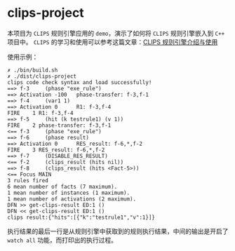 # clips-project
本项目为 `CLIPS` 规则引擎应用的 `demo`，演示了如何将 `CLIPS` 规则引擎嵌入到 `C++` 项目中。
`CLIPS` 的学习和使用可以参考这篇文章：[CLIPS 规则引擎介绍与使用](https://fevin.github.io/post/clips-gui-ze-yin-qing-jie-shao-yu-shi-yong/)

使用示例：
```
✗ ./bin/build.sh
✗ ./dist/clips-project
clips code check syntax and load successfully!
==> f-3     (phase "exe_rule")
==> Activation -100   phase-transfer: f-3,f-1
==> f-4     (var1 1)
==> Activation 0      R1: f-3,f-4
FIRE    1 R1: f-3,f-4
==> f-5     (hit (k testrule1) (v 1))
FIRE    2 phase-transfer: f-3,f-1
<== f-3     (phase "exe_rule")
==> f-6     (phase result)
==> Activation 0      RES_result: f-6,*,f-2
FIRE    3 RES_result: f-6,*,f-2
==> f-7     (DISABLE_RES_RESULT)
<== f-2     (clips_result (hits nil))
==> f-8     (clips_result (hits <Fact-5>))
<== Focus MAIN
3 rules fired
6 mean number of facts (7 maximum).
1 mean number of instances (1 maximum).
1 mean number of activations (2 maximum).
DFN >> get-clips-result ED:1 ()
DFN << get-clips-result ED:1 ()
clips result:{"hits":[{"k":"testrule1","v":1}]}
```

执行结果的最后一行是从规则引擎中获取到的规则执行结果，中间的输出是开启了 `watch all` 功能，而打印出的执行过程。
